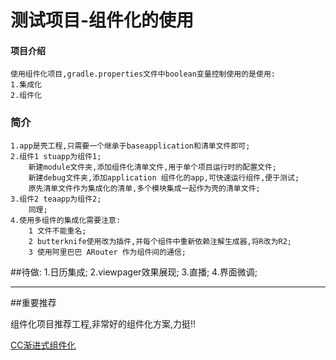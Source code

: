 # 测试项目-组件化的使用

#### 项目介绍

    使用组件化项目,gradle.properties文件中boolean变量控制使用的是使用:
    1.集成化
    2.组件化

### 简介

    1.app是壳工程,只需要一个继承于baseapplication和清单文件即可;
    2.组件1 stuapp为组件1;
        新建module文件夹,添加组件化清单文件,用于单个项目运行时的配置文件;
        新建debug文件夹,添加application 组件化的app,可快速运行组件,便于测试;
        原先清单文件作为集成化的清单,多个模块集成一起作为壳的清单文件;
    3.组件2 teaapp为组件2;
        同理;
    4.使用多组件的集成化需要注意:
        1 文件不能重名;
        2 butterknife使用改为插件,并每个组件中重新依赖注解生成器,将R改为R2;
        3 使用阿里巴巴 ARouter 作为组件间的通信;

##待做:
1.日历集成;
2.viewpager效果展现;
3.直播;
4.界面微调;

-----
##重要推荐

组件化项目推荐工程,非常好的组件化方案,力挺!!

[CC渐进式组件化](https://github.com/luckybilly/CC)
